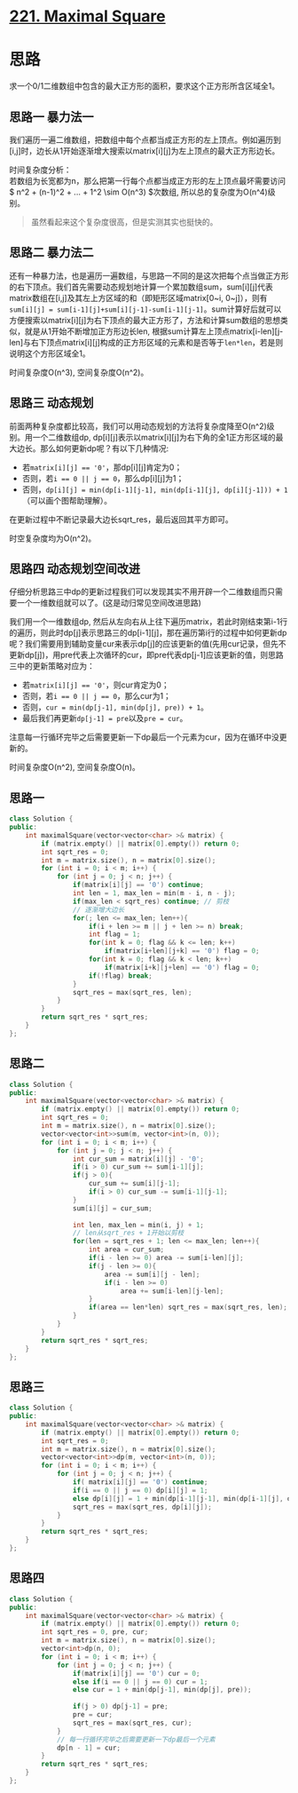 # [221. Maximal Square](https://leetcode.com/problems/maximal-square/)

# 思路
求一个0/1二维数组中包含的最大正方形的面积，要求这个正方形所含区域全1。 

## 思路一 暴力法一
我们遍历一遍二维数组，把数组中每个点都当成正方形的左上顶点。例如遍历到[i,j]时，边长从1开始逐渐增大搜索以matrix[i][j]为左上顶点的最大正方形边长。

时间复杂度分析：      
若数组为长宽都为n，那么把第一行每个点都当成正方形的左上顶点最坏需要访问 $ n^2 + (n-1)^2 + ... + 1^2 \sim O(n^3) $次数组, 所以总的复杂度为O(n^4)级别。

> 虽然看起来这个复杂度很高，但是实测其实也挺快的。

## 思路二 暴力法二
还有一种暴力法，也是遍历一遍数组，与思路一不同的是这次把每个点当做正方形的右下顶点。我们首先需要动态规划地计算一个累加数组sum，sum[i][j]代表matrix数组在[i,j]及其左上方区域的和（即矩形区域matrix[0~i, 0~j]），则有`sum[i][j] = sum[i-1][j]+sum[i][j-1]-sum[i-1][j-1]`。sum计算好后就可以方便搜索以matrix[i][j]为右下顶点的最大正方形了，方法和计算sum数组的思想类似，就是从1开始不断增加正方形边长len, 根据sum计算左上顶点matrix[i-len][j-len]与右下顶点matrix[i][j]构成的正方形区域的元素和是否等于`len*len`，若是则说明这个方形区域全1。

时间复杂度O(n^3), 空间复杂度O(n^2)。

## 思路三 动态规划
前面两种复杂度都比较高，我们可以用动态规划的方法将复杂度降至O(n^2)级别。用一个二维数组dp, dp[i][j]表示以matrix[i][j]为右下角的全1正方形区域的最大边长。那么如何更新dp呢？有以下几种情况:
* 若`matrix[i][j] == '0'`，那dp[i][j]肯定为0；
* 否则，若`i == 0 || j == 0`，那么dp[i][j]为1；
* 否则，`dp[i][j] = min(dp[i-1][j-1], min(dp[i-1][j], dp[i][j-1])) + 1`（可以画个图帮助理解）。

在更新过程中不断记录最大边长sqrt_res，最后返回其平方即可。

时空复杂度均为O(n^2)。

## 思路四 动态规划空间改进
仔细分析思路三中dp的更新过程我们可以发现其实不用开辟一个二维数组而只需要一个一维数组就可以了。(这是动归常见空间改进思路)

我们用一个一维数组dp, 然后从左向右从上往下遍历matrix，若此时刚结束第i-1行的遍历，则此时dp[j]表示思路三的dp[i-1][j]，那在遍历第i行的过程中如何更新dp呢？我们需要用到辅助变量cur来表示dp[j]的应该更新的值(先用cur记录，但先不更新dp[j])，用pre代表上次循环的cur，即pre代表dp[j-1]应该更新的值，则思路三中的更新策略对应为：
* 若`matrix[i][j] == '0'`，则cur肯定为0；
* 否则，若`i == 0 || j == 0`，那么cur为1；
* 否则，`cur = min(dp[j-1], min(dp[j], pre)) + 1`。
* 最后我们再更新`dp[j-1] = pre`以及`pre = cur`。

注意每一行循环完毕之后需要更新一下dp最后一个元素为cur，因为在循环中没更新的。

时间复杂度O(n^2), 空间复杂度O(n)。


## 思路一
``` C++
class Solution {
public:
    int maximalSquare(vector<vector<char> >& matrix) {
        if (matrix.empty() || matrix[0].empty()) return 0;
        int sqrt_res = 0;
        int m = matrix.size(), n = matrix[0].size();
        for (int i = 0; i < m; i++) {
            for (int j = 0; j < n; j++) {
                if(matrix[i][j] == '0') continue;
                int len = 1, max_len = min(m - i, n - j);
                if(max_len < sqrt_res) continue; // 剪枝
                // 逐渐增大边长
                for(; len <= max_len; len++){
                    if(i + len >= m || j + len >= n) break;
                    int flag = 1;
                    for(int k = 0; flag && k <= len; k++) 
                        if(matrix[i+len][j+k] == '0') flag = 0;
                    for(int k = 0; flag && k < len; k++)
                        if(matrix[i+k][j+len] == '0') flag = 0;
                    if(!flag) break;
                }
                sqrt_res = max(sqrt_res, len);
            }
        }
        return sqrt_res * sqrt_res;
    }
};
```

## 思路二
``` C++
class Solution {
public:
    int maximalSquare(vector<vector<char> >& matrix) {
        if (matrix.empty() || matrix[0].empty()) return 0;
        int sqrt_res = 0;
        int m = matrix.size(), n = matrix[0].size();
        vector<vector<int>>sum(m, vector<int>(n, 0));
        for (int i = 0; i < m; i++) {
            for (int j = 0; j < n; j++) {
                int cur_sum = matrix[i][j] - '0';
                if(i > 0) cur_sum += sum[i-1][j];
                if(j > 0){
                    cur_sum += sum[i][j-1];
                    if(i > 0) cur_sum -= sum[i-1][j-1];
                }
                sum[i][j] = cur_sum;
                
                int len, max_len = min(i, j) + 1;
                // len从sqrt_res + 1开始以剪枝
                for(len = sqrt_res + 1; len <= max_len; len++){
                    int area = cur_sum;
                    if(i - len >= 0) area -= sum[i-len][j];
                    if(j - len >= 0){
                        area -= sum[i][j - len];
                        if(i - len >= 0)
                            area += sum[i-len][j-len];
                    }
                    if(area == len*len) sqrt_res = max(sqrt_res, len);
                }
            }
        }
        return sqrt_res * sqrt_res;
    }
};
```

## 思路三
``` C++
class Solution {
public:
    int maximalSquare(vector<vector<char> >& matrix) {
        if (matrix.empty() || matrix[0].empty()) return 0;
        int sqrt_res = 0;
        int m = matrix.size(), n = matrix[0].size();
        vector<vector<int>>dp(m, vector<int>(n, 0));
        for (int i = 0; i < m; i++) {
            for (int j = 0; j < n; j++) {
                if( matrix[i][j] == '0') continue;
                if(i == 0 || j == 0) dp[i][j] = 1;
                else dp[i][j] = 1 + min(dp[i-1][j-1], min(dp[i-1][j], dp[i][j-1]));
                sqrt_res = max(sqrt_res, dp[i][j]);
            }
        }
        return sqrt_res * sqrt_res;
    }
};
```

## 思路四
``` C++
class Solution {
public:
    int maximalSquare(vector<vector<char> >& matrix) {
        if (matrix.empty() || matrix[0].empty()) return 0;
        int sqrt_res = 0, pre, cur;
        int m = matrix.size(), n = matrix[0].size();
        vector<int>dp(n, 0);
        for (int i = 0; i < m; i++) {
            for (int j = 0; j < n; j++) {
                if(matrix[i][j] == '0') cur = 0;
                else if(i == 0 || j == 0) cur = 1;
                else cur = 1 + min(dp[j-1], min(dp[j], pre));
                
                if(j > 0) dp[j-1] = pre;
                pre = cur;
                sqrt_res = max(sqrt_res, cur);
            }
            // 每一行循环完毕之后需要更新一下dp最后一个元素
            dp[n - 1] = cur;
        }
        return sqrt_res * sqrt_res;
    }
};
```
